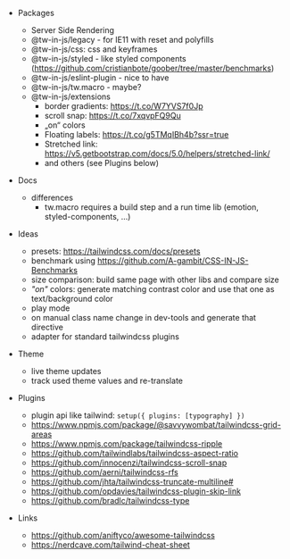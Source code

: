 - Packages

  - Server Side Rendering
  - @tw-in-js/legacy - for IE11 with reset and polyfills
  - @tw-in-js/css: css and keyframes
  - @tw-in-js/styled - like styled components (https://github.com/cristianbote/goober/tree/master/benchmarks)
  - @tw-in-js/eslint-plugin - nice to have
  - @tw-in-js/tw.macro - maybe?
  - @tw-in-js/extensions
    - border gradients: https://t.co/W7YVS7f0Jp
    - scroll snap: https://t.co/7xqvpFQ9Qu
    - „on“ colors
    - Floating labels: https://t.co/g5TMqIBh4b?ssr=true
    - Stretched link: https://v5.getbootstrap.com/docs/5.0/helpers/stretched-link/
    - and others (see Plugins below)

- Docs

  - differences
    - tw.macro requires a build step and a run time lib (emotion, styled-components, ...)

- Ideas

  - presets: https://tailwindcss.com/docs/presets
  - benchmark using https://github.com/A-gambit/CSS-IN-JS-Benchmarks
  - size comparison: build same page with other libs and compare size
  - _"on"_ colors: generate matching contrast color and use that one as text/background color
  - play mode
  - on manual class name change in dev-tools and generate that directive
  - adapter for standard tailwindcss plugins

- Theme

  - live theme updates
  - track used theme values and re-translate

- Plugins

  - plugin api like tailwind: `setup({ plugins: [typography] })`
  - https://www.npmjs.com/package/@savvywombat/tailwindcss-grid-areas
  - https://www.npmjs.com/package/tailwindcss-ripple
  - https://github.com/tailwindlabs/tailwindcss-aspect-ratio
  - https://github.com/innocenzi/tailwindcss-scroll-snap
  - https://github.com/aerni/tailwindcss-rfs
  - https://github.com/jhta/tailwindcss-truncate-multiline#
  - https://github.com/opdavies/tailwindcss-plugin-skip-link
  - https://github.com/bradlc/tailwindcss-type

- Links
  - https://github.com/aniftyco/awesome-tailwindcss
  - https://nerdcave.com/tailwind-cheat-sheet
